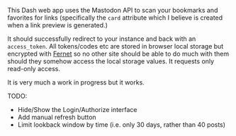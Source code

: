 
This Dash web app uses the Mastodon API to scan your bookmarks and favorites for links (specifically the `card` attribute which I believe is created when a link preview is generated.)

It should successfully redirect to your instance and back with an `access_token`. All tokens/codes etc are stored in browser local storage but encrypted with [Fernet](https://cryptography.io/en/latest/fernet/) so no other site should be able to do much with them should they somehow access the local storage values. It requests only read-only access.

It is very much a work in progress but it works.

TODO:

  * Hide/Show the Login/Authorize interface
  * Add manual refresh button
  * Limit lookback window by time (i.e. only 30 days, rather than 40 posts)